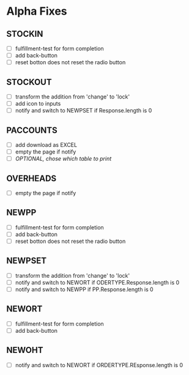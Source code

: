 # Alpha Fixes

## STOCKIN
- [ ] fulfillment-test for form completion
- [ ] add back-button
- [ ] reset botton does not reset the radio button

## STOCKOUT
- [ ] transform the addition from 'change' to 'lock'
- [ ] add icon to inputs
- [ ] notify and switch to NEWPSET if Response.length is 0

## PACCOUNTS
- [ ] add download as EXCEL
- [ ] empty the page if notify
- [ ] *OPTIONAL, chose which table to print*

## OVERHEADS
- [ ] empty the page if notify

## NEWPP
- [ ] fulfillment-test for form completion
- [ ] add back-button
- [ ] reset botton does not reset the radio button

## NEWPSET
- [ ] transform the addition from 'change' to 'lock'
- [ ] notify and switch to NEWORT if ODERTYPE.Response.length is 0
- [ ] notify and switch to NEWPP if PP.Response.length is 0

## NEWORT
- [ ] fulfillment-test for form completion
- [ ] add back-button

## NEWOHT
- [ ] notify and switch to NEWORT if ORDERTYPE.REsponse.length is 0